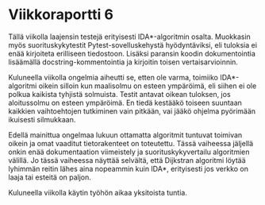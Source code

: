 # Viikkoraportti 6

Tällä viikolla laajensin testejä erityisesti IDA\*-algoritmin osalta. Muokkasin myös suorituskykytestit Pytest-sovelluskehystä hyödyntäviksi, eli tuloksia ei enää kirjoiteta erilliseen tiedostoon. Lisäksi paransin koodin dokumentointia lisäämällä docstring-kommentointia ja kirjoitin toisen vertaisarvioinnin.

Kuluneella viikolla ongelmia aiheutti se, etten ole varma, toimiiko IDA\*-algoritmi oikein silloin kun maalisolmu on esteen ympäröimä, eli siihen ei ole polkua kaikista tyhjistä solmuista. Testit antavat oikean tuloksen, jos aloitussolmu on esteen ympäröimä. En tiedä kestääkö toiseen suuntaan kaikkien vaihtoehtojen tutkiminen vain pitkään, vai jääkö ohjelma pyörimään ikuisesti silmukkaan.

Edellä mainittua ongelmaa lukuun ottamatta algoritmit tuntuvat toimivan oikein ja omat vaaditut tietorakenteet on toteutettu. Tässä vaiheessa jäljellä onkin enää dokumentaation viimeistely ja suorituskykyvertailu algoritmien välillä. Jo tässä vaiheessa näyttää selvältä, että Dijkstran algoritmi löytää lyhimmän reitin lähes aina nopeammin kuin IDA\*, erityisesti jos verkko on laaja tai esteitä on paljon.

Kuluneella viikolla käytin työhön aikaa yksitoista tuntia.